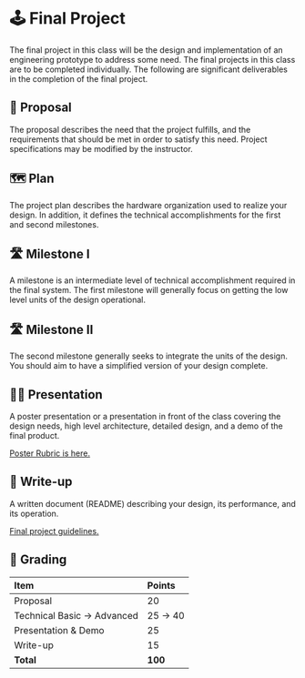 # 🕹️ Final Project

The final project in this class will be the design and implementation of an engineering prototype to address some need. The final projects in this class are to be completed individually. The following are significant deliverables in the completion of the final project. 

## 📝 Proposal

The proposal describes the need that the project fulfills, and the requirements that should be met in order to satisfy this need. Project specifications may be modified by the instructor.

## 🗺️ Plan

The project plan describes the hardware organization used to realize your design. In addition, it defines the technical accomplishments for the first and second milestones.

## 🛣️ Milestone I

A milestone is an intermediate level of technical accomplishment required in the final system. The first milestone will generally focus on getting the low level units of the design operational.

## 🛣️ Milestone II

The second milestone generally seeks to integrate the units of the design. You should aim to have a simplified version of your design complete.

## 	🧑‍🏫 Presentation

A poster presentation or a presentation in front of the class covering the design needs, high level architecture, detailed design, and a demo of the final product.

[Poster Rubric is here.](https://github.com/USAFA-ECE/ece383/blob/main/book/Assignments/files/Final_Poster_Rubric.pdf)

## 📄 Write-up

A written document (README) describing your design, its performance, and its operation.

[Final project guidelines.](https://github.com/USAFA-ECE/ece383/blob/main/book/Assignments/files/FinalProject.pdf)

## 💯 Grading

| Item | Points |
|:-----|:-------|
| Proposal | 20 |
| Technical Basic -> Advanced | 25 -> 40 |
| Presentation & Demo | 25 |
| Write-up | 15 |
| **Total** | **100** |
